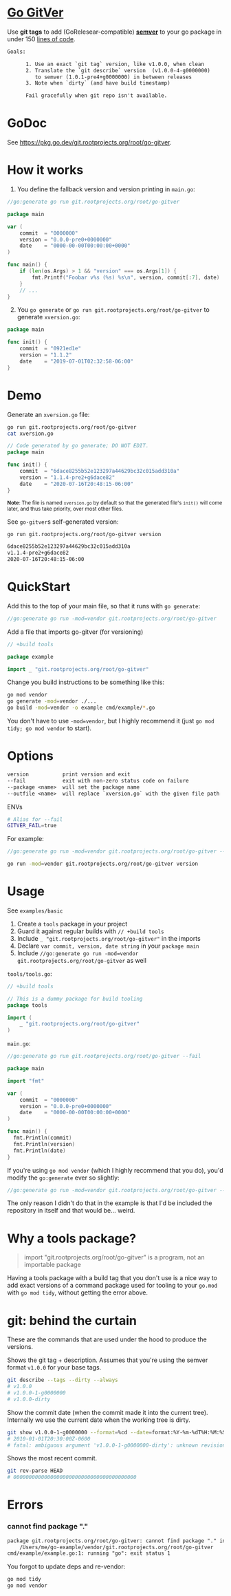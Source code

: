 # [Go GitVer](https://git.rootprojects.org/root/go-gitver)

Use **git tags** to add (GoRelesear-compatible) [**semver**](https://semver.org/)
to your go package in under 150
[lines of code](https://git.rootprojects.org/root/go-gitver/src/branch/master/gitver/gitver.go).

```txt
Goals:

      1. Use an exact `git tag` version, like v1.0.0, when clean
      2. Translate the `git describe` version  (v1.0.0-4-g0000000)
	     to semver (1.0.1-pre4+g0000000) in between releases
      3. Note when `dirty` (and have build timestamp)

      Fail gracefully when git repo isn't available.
```

# GoDoc

See <https://pkg.go.dev/git.rootprojects.org/root/go-gitver>.

# How it works

1. You define the fallback version and version printing in `main.go`:

```go
//go:generate go run git.rootprojects.org/root/go-gitver

package main

var (
	commit  = "0000000"
	version = "0.0.0-pre0+0000000"
	date    = "0000-00-00T00:00:00+0000"
)

func main() {
	if (len(os.Args) > 1 && "version" === os.Args[1]) {
		fmt.Printf("Foobar v%s (%s) %s\n", version, commit[:7], date)
	}
	// ...
}
```

2. You `go generate` or `go run git.rootprojects.org/root/go-gitver` to generate `xversion.go`:

```go
package main

func init() {
    commit  = "0921ed1e"
    version = "1.1.2"
    date    = "2019-07-01T02:32:58-06:00"
}
```

# Demo

Generate an `xversion.go` file:

```bash
go run git.rootprojects.org/root/go-gitver
cat xversion.go
```

```go
// Code generated by go generate; DO NOT EDIT.
package main

func init() {
	commit  = "6dace8255b52e123297a44629bc32c015add310a"
	version = "1.1.4-pre2+g6dace82"
	date    = "2020-07-16T20:48:15-06:00"
}
```

<small>**Note**: The file is named `xversion.go` by default so that the
generated file's `init()` will come later, and thus take priority, over
most other files.</small>

See `go-gitver`s self-generated version:

```bash
go run git.rootprojects.org/root/go-gitver version
```

```txt
6dace8255b52e123297a44629bc32c015add310a
v1.1.4-pre2+g6dace82
2020-07-16T20:48:15-06:00
```

# QuickStart

Add this to the top of your main file, so that it runs with `go generate`:

```go
//go:generate go run -mod=vendor git.rootprojects.org/root/go-gitver

```

Add a file that imports go-gitver (for versioning)

```go
// +build tools

package example

import _ "git.rootprojects.org/root/go-gitver"
```

Change you build instructions to be something like this:

```bash
go mod vendor
go generate -mod=vendor ./...
go build -mod=vendor -o example cmd/example/*.go
```

You don't have to use `-mod=vendor`, but I highly recommend it (just `go mod tidy; go mod vendor` to start).

# Options

```txt
version           print version and exit
--fail            exit with non-zero status code on failure
--package <name>  will set the package name
--outfile <name>  will replace `xversion.go` with the given file path
```

ENVs

```bash
# Alias for --fail
GITVER_FAIL=true
```

For example:

```go
//go:generate go run -mod=vendor git.rootprojects.org/root/go-gitver --fail

```

```bash
go run -mod=vendor git.rootprojects.org/root/go-gitver version
```

# Usage

See `examples/basic`

1. Create a `tools` package in your project
2. Guard it against regular builds with `// +build tools`
3. Include `_ "git.rootprojects.org/root/go-gitver"` in the imports
4. Declare `var commit, version, date string` in your `package main`
5. Include `//go:generate go run -mod=vendor git.rootprojects.org/root/go-gitver` as well

`tools/tools.go`:

```go
// +build tools

// This is a dummy package for build tooling
package tools

import (
	_ "git.rootprojects.org/root/go-gitver"
)
```

`main.go`:

```go
//go:generate go run git.rootprojects.org/root/go-gitver --fail

package main

import "fmt"

var (
	commit  = "0000000"
	version = "0.0.0-pre0+0000000"
	date    = "0000-00-00T00:00:00+0000"
)

func main() {
  fmt.Println(commit)
  fmt.Println(version)
  fmt.Println(date)
}
```

If you're using `go mod vendor` (which I highly recommend that you do),
you'd modify the `go:generate` ever so slightly:

```go
//go:generate go run -mod=vendor git.rootprojects.org/root/go-gitver --fail
```

The only reason I didn't do that in the example is that I'd be included
the repository in itself and that would be... weird.

# Why a tools package?

> import "git.rootprojects.org/root/go-gitver" is a program, not an importable package

Having a tools package with a build tag that you don't use is a nice way to add exact
versions of a command package used for tooling to your `go.mod` with `go mod tidy`,
without getting the error above.

# git: behind the curtain

These are the commands that are used under the hood to produce the versions.

Shows the git tag + description. Assumes that you're using the semver format `v1.0.0` for your base tags.

```bash
git describe --tags --dirty --always
# v1.0.0
# v1.0.0-1-g0000000
# v1.0.0-dirty
```

Show the commit date (when the commit made it into the current tree).
Internally we use the current date when the working tree is dirty.

```bash
git show v1.0.0-1-g0000000 --format=%cd --date=format:%Y-%m-%dT%H:%M:%SZ%z --no-patch
# 2010-01-01T20:30:00Z-0600
# fatal: ambiguous argument 'v1.0.0-1-g0000000-dirty': unknown revision or path not in the working tree.
```

Shows the most recent commit.

```bash
git rev-parse HEAD
# 0000000000000000000000000000000000000000
```

# Errors

### cannot find package "."

```txt
package git.rootprojects.org/root/go-gitver: cannot find package "." in:
	/Users/me/go-example/vendor/git.rootprojects.org/root/go-gitver
cmd/example/example.go:1: running "go": exit status 1
```

You forgot to update deps and re-vendor:

```bash
go mod tidy
go mod vendor
```
